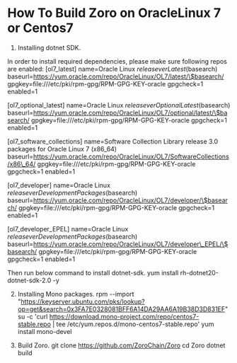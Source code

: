 How To Build Zoro on OracleLinux 7 or Centos7
=============================================

1)  Installing dotnet SDK.

In order to install required dependencies, please make sure following
repos are enabled: [ol7\_latest] name=Oracle Linux
$releasever Latest ($basearch)
baseurl=https://yum.oracle.com/repo/OracleLinux/OL7/latest/\$basearch/
gpgkey=file:///etc/pki/rpm-gpg/RPM-GPG-KEY-oracle gpgcheck=1 enabled=1

[ol7\_optional\_latest] name=Oracle Linux
$releasever Optional Latest ($basearch)
baseurl=https://yum.oracle.com/repo/OracleLinux/OL7/optional/latest/\$basearch/
gpgkey=file:///etc/pki/rpm-gpg/RPM-GPG-KEY-oracle gpgcheck=1 enabled=1

[ol7\_software\_collections] name=Software Collection Library release
3.0 packages for Oracle Linux 7 (x86\_64)
baseurl=https://yum.oracle.com/repo/OracleLinux/OL7/SoftwareCollections/x86\_64/
gpgkey=file:///etc/pki/rpm-gpg/RPM-GPG-KEY-oracle gpgcheck=1 enabled=1

[ol7\_developer] name=Oracle Linux
$releasever Development Packages ($basearch)
baseurl=https://yum.oracle.com/repo/OracleLinux/OL7/developer/\$basearch/
gpgkey=file:///etc/pki/rpm-gpg/RPM-GPG-KEY-oracle gpgcheck=1 enabled=1

[ol7\_developer\_EPEL] name=Oracle Linux
$releasever Development Packages ($basearch)
baseurl=https://yum.oracle.com/repo/OracleLinux/OL7/developer\_EPEL/\$basearch/
gpgkey=file:///etc/pki/rpm-gpg/RPM-GPG-KEY-oracle gpgcheck=1 enabled=1

Then run below command to install dotnet-sdk. yum install
rh-dotnet20-dotnet-sdk-2.0 -y

2)  Installing Mono packages. rpm --import
    "https://keyserver.ubuntu.com/pks/lookup?op=get&search=0x3FA7E0328081BFF6A14DA29AA6A19B38D3D831EF"
    su -c 'curl
    https://download.mono-project.com/repo/centos7-stable.repo | tee
    /etc/yum.repos.d/mono-centos7-stable.repo' yum install mono-devel

3)  Build Zoro. git clone https://github.com/ZoroChain/Zoro cd Zoro
    dotnet build


